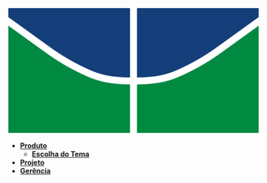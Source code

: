 <img src="assets/img/logoUnB.png" alt="Logo da UNB" />

- [**Produto**](_docs/produto/README.md)
  - [**Escolha do Tema**](_docs/produto/themes_vote.md)
- [**Projeto**](_docs/projeto/README.md)
- [**Gerência**](_docs/gerência/README.md)
